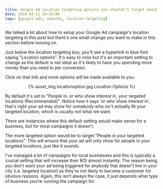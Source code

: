 ```yaml
---
title: Google Ad location targeting options you shouldn't forget about
date: 2019-04-12 10:33:00
tags: [google-ads, adwords, location-targeting]
---
```


We talked a lot about how to setup your Google Ad campaign's location targeting in this post but there's one small change you want to make in this section before moving on.

Just below the location targeting box, you'll see a hyperlink in blue font saying   "Location options". It's easy to miss but it's an important setting to change as the default is not ideal as it's likely to have you spending more money than you need to per conversion.

Click on that link and more options will be made available to you:

<center>{% asset_img locationoption.jpg Location Options %}</center>

By default it's set to "People in, or who show interest in, your targeted locations (Recommended)". Notice how it says 'or who show interest in', that's right your ad may show for somebody who isn't actually IN your targeted location, which is usually not what we want. 

There are instances where this default setting would make sense for a business, but for most campaigns it doesn't.

The more targeted option would be to target "People in your targeted locations". This will ensure that your ad will only show for people in your targeted locations, just like it sounds.

I've managed a lot of campaigns for local businesses and this is typically a crucial setting that will increase their ROI almost instantly. The reason being, you don't want your ad being triggered for anybody that doesn't live in your city (i.e. targeted location) as they're not likely to become a customer for obvious reasons. Again, this isn't always the case, it just depends what type of business you're running the campaign for.